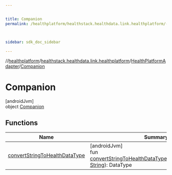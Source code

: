```yaml
---


title: Companion
permalink: /healthplatform/healthstack.healthdata.link.healthplatform/-health-platform-adapter/-companion/index.html



sidebar: sdk_doc_sidebar

---
```



//[healthplatform](/healthplatform.html)/[healthstack.healthdata.link.healthplatform](../../index.html)/[HealthPlatformAdapter](../index.html)/[Companion](index.html)



# Companion



[androidJvm]\
object [Companion](index.html)



## Functions


| Name | Summary |
|---|---|
| [convertStringToHealthDataType](convert-string-to-health-data-type.html) | [androidJvm]<br>fun [convertStringToHealthDataType](convert-string-to-health-data-type.html)(healthDataTypeString: [String](https://kotlinlang.org/api/latest/jvm/stdlib/kotlin/-string/index.html)): DataType |



